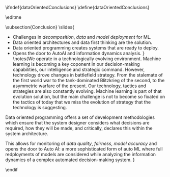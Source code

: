 \ifndef{dataOrientedConclusions}
\define{dataOrientedConclusions}

\editme

\subsection{Conclusion}
\slides{
* Challenges in *decomposition*, *data* and *model deployment* for ML.
* Data oriented architectures and data first thinking are the solution.
* Data oriented programming creates systems that are ready to deploy.
* Opens the door to AutoAI  and information dynamics analysis.
}
\notes{We operate in a technologically evolving environment.  Machine learning is becoming a key coponent in our decision-making capabilities, our intelligence and strategic command. However, technology drove changes in battlefield strategy. From the stalemate of the first world war to the tank-dominated Blitzkrieg of the second, to the asymmetric warfare of the present. Our technology, tactics and strategies are also constantly evolving. Machine learning is part of that evolution solution, but the main challenge is not to become so fixated on the tactics of today that we miss the evolution of strategy that the technology is suggesting.

Data oriented programming offers a set of development methodologies which ensure that the system designer considers what decisions are required, how they will be made, and critically, declares this within the system architecture.

This allows for monitoring of *data quality*, *fairness*, *model accuracy* and opens the door to Auto AI: a more sophisticated form of auto ML where full redployments of models are considered while analyzing the information dynamics of a complex automated decision-making system.
}

\endif
